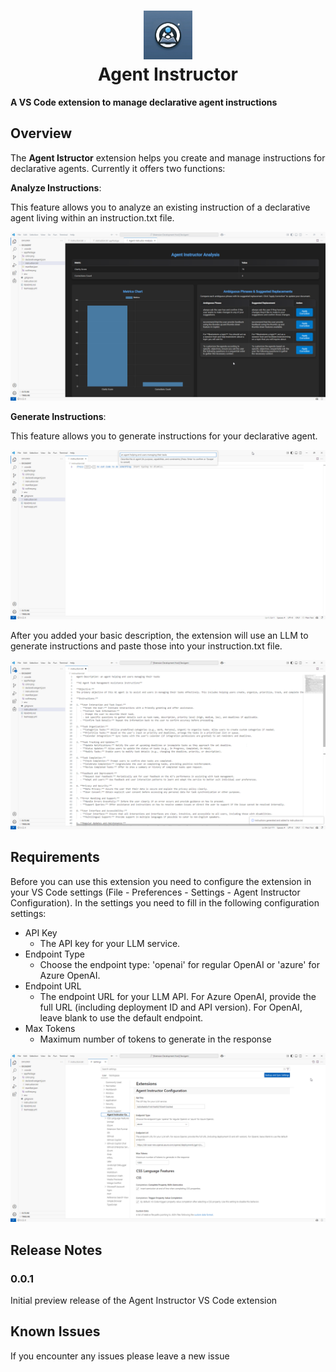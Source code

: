 <h1 align="center">
  <a href="(https://github.com/stephanbisser/agent-instructor">
    <img alt="Agent Instructor" src="./assets/Agent-Instructor.jpeg" height="78">
  </a>
  <br>Agent Instructor<br>
</h1>

 **A VS Code extension to manage declarative agent instructions**

## Overview

The **Agent Istructor** extension helps you create and manage instructions for declarative agents. 
Currently it offers two functions:

**Analyze Instructions**:

This feature allows you to analyze an existing instruction of a declarative agent living within an instruction.txt file.

![Analyze Instructions](<assets/Agent-Instructor-Analysis.png>)

**Generate Instructions**:

This feature allows you to generate instructions for your declarative agent.

![Generate Instructions](<assets/Agent-Instructor-Generation-1.png>)

After you added your basic description, the extension will use an LLM to generate instructions and paste those into your instruction.txt file.

![Generate Instructions](<assets/Agent-Instructor-Generation-2.png>)

## Requirements

Before you can use this extension you need to configure the extension in your VS Code settings (File - Preferences - Settings - Agent Instructor Configuration). In the settings you need to fill in the following configuration settings:

- API Key
  - The API key for your LLM service.
- Endpoint Type
  - Choose the endpoint type: 'openai' for regular OpenAI or 'azure' for Azure OpenAI.
- Endpoint URL
  - The endpoint URL for your LLM API. For Azure OpenAI, provide the full URL (including deployment ID and API version). For OpenAI, leave blank to use the default endpoint.
- Max Tokens
  - Maximum number of tokens to generate in the response

![Settings](<assets/Agent-Instructor-Settings.png>)

## Release Notes

### 0.0.1

Initial preview release of the Agent Instructor VS Code extension

## Known Issues

If you encounter any issues please leave a new issue